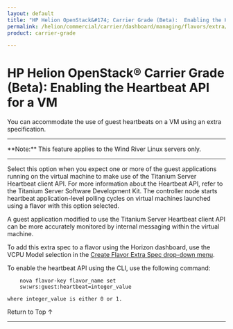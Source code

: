 ```yaml
---
layout: default
title: "HP Helion OpenStack&#174; Carrier Grade (Beta):  Enabling the Heartbeat API for a VM"
permalink: /helion/commercial/carrier/dashboard/managing/flavors/extra/api/
product: carrier-grade

---
```

<!--UNDER REVISION-->

<script>

function PageRefresh {
onLoad="window.refresh"
}

PageRefresh();

</script>

<!-- <p style="font-size: small;"> <a href="/helion/commercial/carrier/ga1/install/">&#9664; PREV</a> | <a href="/helion/commercial/carrier/ga1/install-overview/">&#9650; UP</a> | <a href="/helion/commercial/carrier/ga1/">NEXT &#9654;</a></p> -->

# HP Helion OpenStack&#174; Carrier Grade (Beta): Enabling the Heartbeat API for a VM

You can accommodate the use of guest heartbeats on a VM using an extra specification.

<hr>
**Note:** This feature applies to the Wind River Linux servers only.
<hr>

Select this option when you expect one or more of the guest applications running on the virtual machine to make use of the Titanium Server Heartbeat client API. For more information about the Heartbeat API, refer to the Titanium
Server Software Development Kit. The controller node starts heartbeat application-level polling cycles on virtual machines launched using a flavor with this option selected.

A guest application modified to use the Titanium Server Heartbeat client API can be more accurately monitored by
internal messaging within the virtual machine.

To add this extra spec to a flavor using the Horizon dashboard, use the VCPU Model selection in the [Create Flavor Extra Spec drop-down menu](/helion/commercial/carrier/dashboard/managing/flavors/extra/).

To enable the heartbeat API using the CLI, use the following command:

		nova flavor-key flavor_name set
		sw:wrs:guest:heartbeat=integer_value

	where integer_value is either 0 or 1.


<a href="#top" style="padding:14px 0px 14px 0px; text-decoration: none;"> Return to Top &#8593; </a>


----
